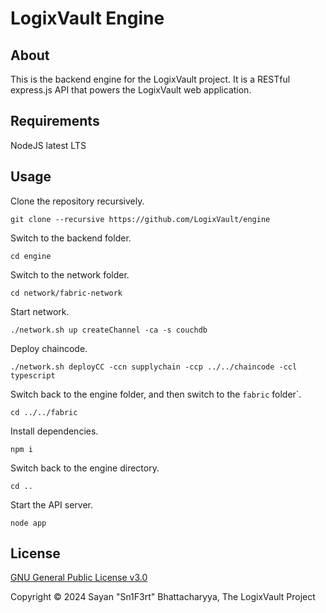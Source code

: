 # LogixVault Engine

## About

This is the backend engine for the LogixVault project. It is a RESTful express.js API that powers the LogixVault web application.

## Requirements

NodeJS latest LTS

## Usage

Clone the repository recursively.

```shell
git clone --recursive https://github.com/LogixVault/engine
```

Switch to the backend folder.

```shell
cd engine
```

Switch to the network folder.

```shell
cd network/fabric-network
```

Start network.

```shell
./network.sh up createChannel -ca -s couchdb
```

Deploy chaincode.

```shell
./network.sh deployCC -ccn supplychain -ccp ../../chaincode -ccl typescript
```

Switch back to the engine folder, and then switch to the `fabric` folder`.

```shell
cd ../../fabric
```

Install dependencies. 

```shell
npm i
```

Switch back to the engine directory.

```shell
cd ..
```

Start the API server.

```shell
node app
```

## License

[GNU General Public License v3.0](LICENSE)

Copyright &copy; 2024 Sayan "Sn1F3rt" Bhattacharyya, The LogixVault Project
